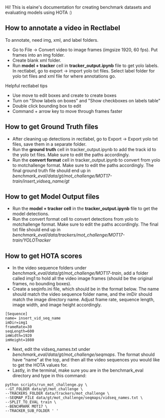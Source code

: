 Hi! This is elaine's documentation for creating benchmark datasets and evaluating models using HOTA :)


## How to annotate a video in Rectlabel

To annotate, need img, xml, and label folders. 
- Go to File -> Convert video to image frames (imgsize 1920, 60 fps). Put frames into an img folder. 
- Create blank xml folder. 
- Run **model + tracker** cell in **tracker_output.ipynb** file to get yolo labels. In rectlabel, go to export -> import yolo txt files. Select label folder for yolo txt files and xml file for where annotations go. 

Helpful rectlabel tips
- Use move to edit boxes and create to create boxes
- Turn on "Show labels on boxes" and "Show checkboxes on labels table"
- Double click bounding box to edit
- Command + arrow key to move through frames faster

## How to get Ground Truth files
- After cleaning up detections in rectlabel, go to Export -> Export yolo txt files, save them in a separate folder. 
- Run the **ground truth** cell in tracker_output.ipynb to add the track id to the yolo txt files. Make sure to edit the paths accordingly. 
- Run the **convert format** cell in tracker_output.ipynb to convert from yolo to motchallenge format. Make sure to edit the paths accordingly. The final ground truth file should end up in *benchmark_eval/data/gt/mot_challenge/MOT17-train/insert_vidseq_name/gt*

## How to get Model Output files
- Run the **model + tracker cell** in the **tracker_output.ipynb** file to get the model detections. 
- Run the convert format cell to convert detections from yolo to motchallenge format. Make sure to edit the paths accordingly. The final txt file should end up in *benchmark_eval/data/trackers/mot_challenge/MOT17-train/YOLOTracker*

## How to get HOTA scores
- In the video sequence folders under *benchmark_eval/data/gt/mot_challenge/MOT17-train*, add a folder called img1 to hold all the video image frames (should be the original frames, no bounding boxes).
- Create a seqinfo.ini file, which should be in the format below. The name should match the video sequence folder name, and the imDir should match the image directory name. Adjust frame rate, sequence length, image width, and image height accordingly. 
```
[Sequence]
name= insert_vid_seq_name
imDir=img1
frameRate=30
seqLength=600
imWidth=1920
imHeight=1080
```
- Next, edit the vidseq_names.txt under *benchmark_eval/data/gt/mot_challenge/seqmaps*. The format should have “name” at the top, and then all the video sequences you would like to get the HOTA values for. 
- Lastly, in the terminal, make sure you are in the benchmark_eval directory and type in this command:
```
python scripts/run_mot_challenge.py \                                                                     
--GT_FOLDER data/gt/mot_challenge \
--TRACKERS_FOLDER data/trackers/mot_challenge \
--SEQMAP_FILE data/gt/mot_challenge/seqmaps/vidseq_names.txt \
--SPLIT_TO_EVAL train \
--BENCHMARK MOT17 \
--TRACKER_SUB_FOLDER ' '
 ```
